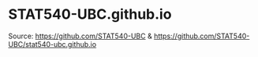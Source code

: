 # STAT540-UBC.github.io
 
Source: https://github.com/STAT540-UBC & https://github.com/STAT540-UBC/stat540-ubc.github.io
